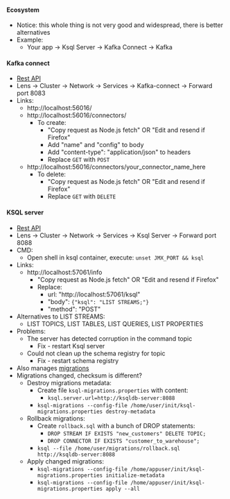 #### Ecosystem
* Notice: this whole thing is not very good and widespread, there is better alternatives
* Example:
    * Your app -> Ksql Server -> Kafka Connect -> Kafka

#### Kafka connect
* [Rest API](https://docs.confluent.io/platform/current/connect/references/restapi.html)
* Lens -> Cluster -> Network -> Services -> Kafka-connect -> Forward port 8083
* Links:
    * http://localhost:56016/
    * http://localhost:56016/connectors/
        * To create:
            * "Copy request as Node.js fetch" OR "Edit and resend if Firefox"
            * Add "name" and "config" to body
            * Add "content-type": "application/json" to headers
            * Replace `GET` with `POST` 
    * http://localhost:56016/connectors/your_connector_name_here
        * To delete:
            * "Copy request as Node.js fetch" OR "Edit and resend if Firefox"
            * Replace `GET` with `DELETE`

#### KSQL server
* [Rest API](https://docs.confluent.io/4.1.0/ksql/docs/api.html)
* Lens -> Cluster -> Network -> Services -> Ksql Server -> Forward port 8088
* CMD:
    * Open shell in ksql container, execute: `unset JMX_PORT && ksql`
* Links:
    * http://localhost:57061/info
        * "Copy request as Node.js fetch" OR "Edit and resend if Firefox"
        * Replace:
            * url: "http://localhost:57061/ksql"
            * "body": `{"ksql": "LIST STREAMS;"}`
            * "method": "POST"
* Alternatives to LIST STREAMS:
    * LIST TOPICS, LIST TABLES, LIST QUERIES, LIST PROPERTIES
* Problems:
    * The server has detected corruption in the command topic
        * Fix - restart Ksql server
    * Could not clean up the schema registry for topic
        * Fix - restart schema registry
* Also manages [migrations](https://docs.ksqldb.io/en/latest/operate-and-deploy/migrations-tool/)
* Migrations changed, checksum is different?
    * Destroy migrations metadata:
        * Create file `ksql-migrations.properties` with content:
            * `ksql.server.url=http://ksqldb-server:8088`
        * `ksql-migrations --config-file /home/user/init/ksql-migrations.properties destroy-metadata`
    * Rollback migrations:
        * Create `rollback.sql` with a bunch of DROP statements:
            * `DROP STREAM IF EXISTS "new_customers" DELETE TOPIC;`
            * `DROP CONNECTOR IF EXISTS "customer_to_warehouse";`
        * `ksql --file /home/user/migrations/rollback.sql http://ksqldb-server:8088`
    * Apply changed migrations:
        * `ksql-migrations --config-file /home/appuser/init/ksql-migrations.properties initialize-metadata`
        * `ksql-migrations --config-file /home/appuser/init/ksql-migrations.properties apply --all`